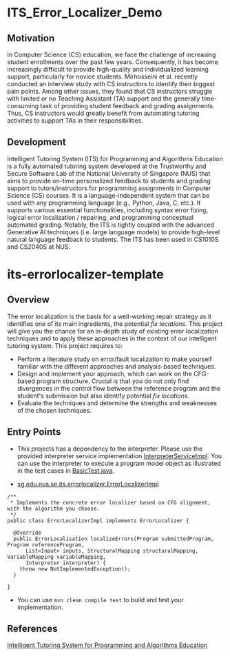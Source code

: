 # ITS_Error_Localizer_Demo

## Motivation
In Computer Science (CS) education, we face the challenge of increasing student enrollments over the past few years. Consequently, it has become increasingly difficult to provide high-quality and individualized learning support, particularly for novice students. Mirhosseini et al. recently conducted an interview study with CS instructors to identify their biggest pain points. Among other issues, they found that CS instructors struggle with limited or no Teaching Assistant (TA) support and the generally time-consuming task of providing student feedback and grading assignments. Thus, CS instructors would greatly benefit from automating tutoring activities to support TAs in their responsibilities.

## Development
Intelligent Tutoring System (ITS) for Programming and Algorithms Education is a fully automated tutoring system developed at the Trustworthy and Secure Software Lab of the National University of Singapore (NUS) that aims to provide on-time personalized feedback to students and grading support to tutors/instructors for programming assignments in Computer Science (CS) courses. It is a language-independent system that can be used with any programming language (e.g., Python, Java, C, etc.). It supports various essential functionalities, including syntax error fixing, logical error localization / repairing, and programming conceptual automated grading. Notably, the ITS is tightly coupled with the advanced Generative AI techniques (i.e. large language models) to provide high-level natural language feedback to students. The ITS has been used in CS1010S and CS2040S at NUS.


# its-errorlocalizer-template

## Overview
The error localization is the basis for a well-working repair strategy as it identifies one of its main ingredients, the potential *fix locations*. This project will give you the chance for an in-depth study of existing error localization techniques and to apply these approaches in the context of our intelligent tutoring system. This project requires to:

* Perform a literature study on error/fault localization to make yourself familiar with the different approaches and analysis-based techniques.
* Design and implement your approach, which can work on the CFG-based program structure. Crucial is that you do not only find divergences in the control flow between the reference program and the student's submission but also identify potential *fix locations*.
* Evaluate the techniques and determine the strengths and weaknesses of the chosen techniques.


## Entry Points

* This projects has a dependency to the interpreter. Please use the provided interpreter service implementation [InterpreterServiceImpl](./its-integration-services/src/main/java/sg/edu/nus/se/its/interpreter/InterpreterServiceImpl.java). You can use the interpreter to execute a program model object as illustrated in the test cases in [BasicTest.java](./its-errorlocalizer/src/test/java/sg/edu/nus/se/its/errorlocalizer/BasicTest.java).

* [sg.edu.nus.se.its.errorlocalizer.ErrorLocalizerImpl](./its-errorlocalizer/src/main/java/sg/edu/nus/se/its/errorlocalizer/ErrorLocalizerImpl.java)
```
/**
 * Implements the concrete error localizer based on CFG alignment, with the algorithm you choose.
 */
public class ErrorLocalizerImpl implements ErrorLocalizer {

  @Override
  public ErrorLocalisation localizeErrors(Program submittedProgram, Program referenceProgram,
      List<Input> inputs, StructuralMapping structuralMapping, VariableMapping variableMapping,
      Interpreter interpreter) {
    throw new NotImplementedException();
  }

}
```

* You can use `mvn clean compile test` to build and test your implementation.

## References
[Intelligent Tutoring System for Programming and Algorithms Education](https://nus-its.github.io/courses/cs3213/intro.html)
